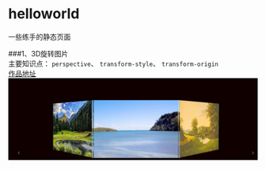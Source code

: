 # helloworld
一些练手的静态页面

###1、3D旋转图片<br>
主要知识点： `perspective`、 `transform-style`、 `transform-origin`<br>
[作品地址](https://littelfei.github.io/helloworld/3drotate.html "悬停显示")<br>
<img src="image/3drotate.png" alt="3D旋转图片特效">

